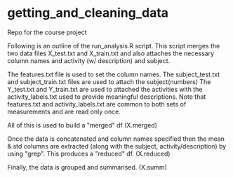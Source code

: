 # getting_and_cleaning_data
Repo for the course project

Following is an outline of the run_analysis.R script.
This script merges the two data files X_test.txt and X_train.txt and also attaches the necessary column names and activity (w/ description) and subject.

The features.txt file is used to set the column names.
The subject_test.txt and subject_train.txt files are used to attach the subject(numbers)
The Y_test.txt and Y_train.txt are used to attached the activities with the activity_labels.txt used to provide meaningful descriptions.  Note that features.txt and activity_labels.txt are common to both sets of measurements and are read only once.

All of this is used to build a "merged" df (X.merged)

Once the data is concatenated and column names specified then the mean & std columns are extracted (along with the subject, activity/description) by using "grep".  This produces a "reduced" df. (X.reduced)

Finally, the data is grouped and summarised. (X.summ)
